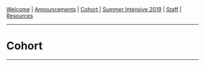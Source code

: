[Welcome](https://swatlibrary.github.io/index.md) | [Announcements](https://swatlibrary.github.io/announcements.md) | [Cohort ](https://swatlibrary.github.io/cohort.md) | [Summer Intensive 2019](https://swatlibrary.github.io/summer19.md) | [Staff](https://swatlibrary.github.io/staff.md) | [Resources](https://swatlibrary.github.io/resources.md)

---

# Cohort

---
